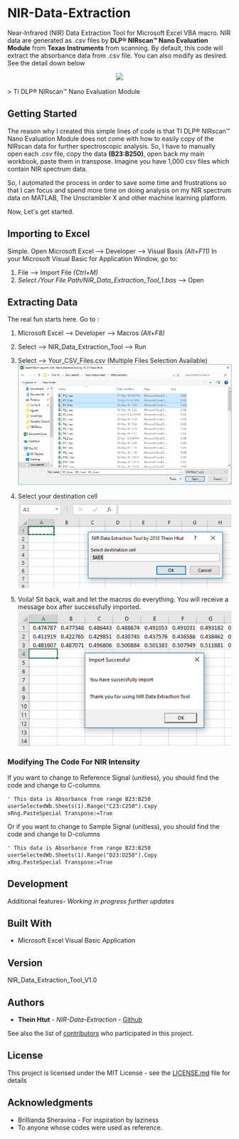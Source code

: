 # NIR-Data-Extraction
Near-Infrared (NIR) Data Extraction Tool for Microsoft Excel VBA macro. NIR data are generated as *.csv* files by **DLP® NIRscan™ Nano Evaluation Module** from **Texas Instruments** from scanning. By default, this code will extract the absorbance data from .csv file. You can also modify as desired. See the detail down below

<p align="center">
<img src="https://e2e.ti.com/cfs-file/__key/communityserver-blogs-components-weblogfiles/00-00-00-09-72/6825.151088_2D00_DLP_2D00_EVM_2D00_DSC_2D00_0025_2D00_W_5F00_hand_2D00_V3.jpg" height="600">
</p>
> TI DLP® NIRscan™ Nano Evaluation Module


## Getting Started

The reason why I created this simple lines of code is that TI DLP® NIRscan™ Nano Evaluation Module does not come with how to easily copy of the NIRscan data for further spectroscopic analysis. So, I have to manually open each *.csv* file, copy the data **(B23:B250)**, open back my main workbook, paste them in transpose. Imagine you have 1,000 csv files which contain NIR spectrum data.

So, I automated the process in order to save some time and frustrations so that I can focus and spend more time on doing analysis on my NIR spectrum data on MATLAB, The Unscrambler X and other machine learning platform.

Now, Let's get started.


## Importing to Excel

Simple. Open Microsoft Excel --> Developer --> Visual Basis *(Alt+F11)*
In your Microsoft Visual Basic for Application Window, go to:
1. File --> Import File *(Ctrl+M)*
2. *Select /Your File Path/NIR_Data_Extraction_Tool_1.bas* --> Open



## Extracting Data

The real fun starts here. Go to :
1. Microsoft Excel --> Developer --> Macros *(Alt+F8)*

2. Select --> NIR_Data_Extraction_Tool --> Run

3. Select --> Your_CSV_Files.csv (Multiple Files Selection Available)
![](screenshots/README-9071875c.png)

4. Select your destination cell
![](screenshots/README-e705ac03.png)


5. Voila! Sit back, wait and let the macros do everything. You will receive a message box after successfully imported.
![](screenshots/README-89538d1d.png)

### Modifying The Code For NIR Intensity
If you want to change to Reference Signal (unitless), you should find the code and change to C-columns

```
' This data is Absorbance from range B23:B250
userSelectedWb.Sheets(1).Range("C23:C250").Copy
xRng.PasteSpecial Transpose:=True
```

Or if you want to change to Sample Signal (unitless), you should find the code and change to D-columns

```
' This data is Absorbance from range B23:B250
userSelectedWb.Sheets(1).Range("D23:D250").Copy
xRng.PasteSpecial Transpose:=True
```

## Development

Additional features- *Working in progress further updates*

## Built With

* Microsoft Excel Visual Basic Application

## Version

NIR_Data_Extraction_Tool_V1.0

## Authors

* **Thein Htut** - *NIR-Data-Extraction* - [Github](https://github.com/theinhtut)

See also the list of [contributors](https://github.com/theinhtut/NIR-Data-Extraction/graphs/contributors) who participated in this project.

## License

This project is licensed under the MIT License - see the [LICENSE.md](LICENSE.md) file for details

## Acknowledgments

* Brillianda Sheravina - For inspiration by laziness
* To anyone whose codes were used as reference.
